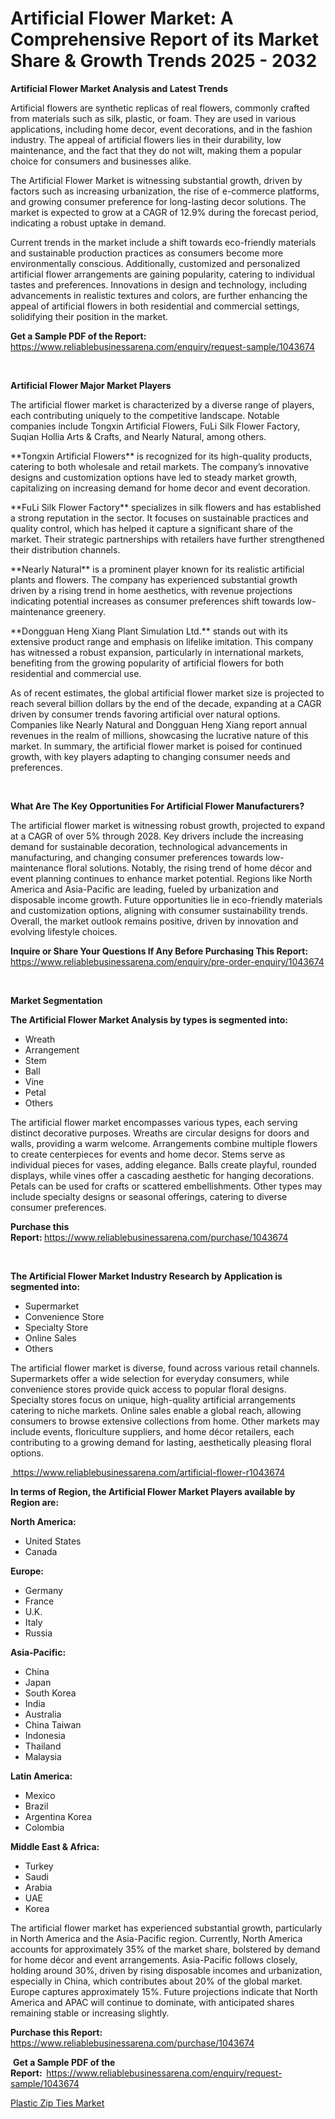 <p><h1>Artificial Flower Market: A Comprehensive Report of its Market Share & Growth Trends 2025 - 2032</h1></p><p><strong>Artificial Flower Market Analysis and Latest Trends</strong></p>
<p><p>Artificial flowers are synthetic replicas of real flowers, commonly crafted from materials such as silk, plastic, or foam. They are used in various applications, including home decor, event decorations, and in the fashion industry. The appeal of artificial flowers lies in their durability, low maintenance, and the fact that they do not wilt, making them a popular choice for consumers and businesses alike.</p><p>The Artificial Flower Market is witnessing substantial growth, driven by factors such as increasing urbanization, the rise of e-commerce platforms, and growing consumer preference for long-lasting decor solutions. The market is expected to grow at a CAGR of 12.9% during the forecast period, indicating a robust uptake in demand.</p><p>Current trends in the market include a shift towards eco-friendly materials and sustainable production practices as consumers become more environmentally conscious. Additionally, customized and personalized artificial flower arrangements are gaining popularity, catering to individual tastes and preferences. Innovations in design and technology, including advancements in realistic textures and colors, are further enhancing the appeal of artificial flowers in both residential and commercial settings, solidifying their position in the market.</p></p>
<p><strong>Get a Sample PDF of the Report:&nbsp;</strong> <a href="https://www.reliablebusinessarena.com/enquiry/request-sample/1043674?utm_campaign=2401&utm_medium=2&utm_source=Github&utm_content=ia&utm_term=09022025&utm_id=artificial-flower">https://www.reliablebusinessarena.com/enquiry/request-sample/1043674</a></p>
<p>&nbsp;</p>
<p><strong>Artificial Flower Major Market Players</strong></p>
<p><p>The artificial flower market is characterized by a diverse range of players, each contributing uniquely to the competitive landscape. Notable companies include Tongxin Artificial Flowers, FuLi Silk Flower Factory, Suqian Hollia Arts & Crafts, and Nearly Natural, among others. </p><p>**Tongxin Artificial Flowers** is recognized for its high-quality products, catering to both wholesale and retail markets. The company’s innovative designs and customization options have led to steady market growth, capitalizing on increasing demand for home decor and event decoration.</p><p>**FuLi Silk Flower Factory** specializes in silk flowers and has established a strong reputation in the sector. It focuses on sustainable practices and quality control, which has helped it capture a significant share of the market. Their strategic partnerships with retailers have further strengthened their distribution channels.</p><p>**Nearly Natural** is a prominent player known for its realistic artificial plants and flowers. The company has experienced substantial growth driven by a rising trend in home aesthetics, with revenue projections indicating potential increases as consumer preferences shift towards low-maintenance greenery.</p><p>**Dongguan Heng Xiang Plant Simulation Ltd.** stands out with its extensive product range and emphasis on lifelike imitation. This company has witnessed a robust expansion, particularly in international markets, benefiting from the growing popularity of artificial flowers for both residential and commercial use.</p><p>As of recent estimates, the global artificial flower market size is projected to reach several billion dollars by the end of the decade, expanding at a CAGR driven by consumer trends favoring artificial over natural options. Companies like Nearly Natural and Dongguan Heng Xiang report annual revenues in the realm of millions, showcasing the lucrative nature of this market. In summary, the artificial flower market is poised for continued growth, with key players adapting to changing consumer needs and preferences.</p></p>
<p>&nbsp;</p>
<p><strong>What Are The Key Opportunities For Artificial Flower Manufacturers?</strong></p>
<p><p>The artificial flower market is witnessing robust growth, projected to expand at a CAGR of over 5% through 2028. Key drivers include the increasing demand for sustainable decoration, technological advancements in manufacturing, and changing consumer preferences towards low-maintenance floral solutions. Notably, the rising trend of home décor and event planning continues to enhance market potential. Regions like North America and Asia-Pacific are leading, fueled by urbanization and disposable income growth. Future opportunities lie in eco-friendly materials and customization options, aligning with consumer sustainability trends. Overall, the market outlook remains positive, driven by innovation and evolving lifestyle choices.</p></p>
<p><strong>Inquire or Share Your Questions If Any Before Purchasing This Report:</strong> <a href="https://www.reliablebusinessarena.com/enquiry/pre-order-enquiry/1043674?utm_campaign=2401&utm_medium=2&utm_source=Github&utm_content=ia&utm_term=09022025&utm_id=artificial-flower">https://www.reliablebusinessarena.com/enquiry/pre-order-enquiry/1043674</a></p>
<p>&nbsp;</p>
<p><strong>Market Segmentation</strong></p>
<p><strong>The Artificial Flower Market Analysis by types is segmented into:</strong></p>
<p><ul><li>Wreath</li><li>Arrangement</li><li>Stem</li><li>Ball</li><li>Vine</li><li>Petal</li><li>Others</li></ul></p>
<p><p>The artificial flower market encompasses various types, each serving distinct decorative purposes. Wreaths are circular designs for doors and walls, providing a warm welcome. Arrangements combine multiple flowers to create centerpieces for events and home decor. Stems serve as individual pieces for vases, adding elegance. Balls create playful, rounded displays, while vines offer a cascading aesthetic for hanging decorations. Petals can be used for crafts or scattered embellishments. Other types may include specialty designs or seasonal offerings, catering to diverse consumer preferences.</p></p>
<p><strong>Purchase this Report:&nbsp;</strong><a href="https://www.reliablebusinessarena.com/purchase/1043674?utm_campaign=2401&utm_medium=2&utm_source=Github&utm_content=ia&utm_term=09022025&utm_id=artificial-flower">https://www.reliablebusinessarena.com/purchase/1043674</a></p>
<p>&nbsp;</p>
<p><strong>The Artificial Flower Market Industry Research by Application is segmented into:</strong></p>
<p><ul><li>Supermarket</li><li>Convenience Store</li><li>Specialty Store</li><li>Online Sales</li><li>Others</li></ul></p>
<p><p>The artificial flower market is diverse, found across various retail channels. Supermarkets offer a wide selection for everyday consumers, while convenience stores provide quick access to popular floral designs. Specialty stores focus on unique, high-quality artificial arrangements catering to niche markets. Online sales enable a global reach, allowing consumers to browse extensive collections from home. Other markets may include events, floriculture suppliers, and home décor retailers, each contributing to a growing demand for lasting, aesthetically pleasing floral options.</p></p>
<p><a href="https://www.reliablebusinessarena.com/artificial-flower-r1043674?utm_campaign=2401&utm_medium=2&utm_source=Github&utm_content=ia&utm_term=09022025&utm_id=artificial-flower">&nbsp;https://www.reliablebusinessarena.com/artificial-flower-r1043674</a></p>
<p><strong>In terms of Region, the Artificial Flower Market Players available by Region are:</strong></p>
<p>
    <p> <strong> North America: </strong>
        <ul>
            <li>United States</li>
            <li>Canada</li>
        </ul>
        </p> 
    <p> <strong> Europe: </strong>
        <ul>
            <li>Germany</li>
            <li>France</li>
            <li>U.K.</li>
            <li>Italy</li>
            <li>Russia</li>
        </ul>
        </p> 
    <p> <strong> Asia-Pacific: </strong>
        <ul>
            <li>China</li>
            <li>Japan</li>
            <li>South Korea</li>
            <li>India</li>
            <li>Australia</li>
            <li>China Taiwan</li>
            <li>Indonesia</li>
            <li>Thailand</li>
            <li>Malaysia</li>
        </ul>
        </p> 
    <p> <strong> Latin America: </strong>
        <ul>
            <li>Mexico</li>
            <li>Brazil</li>
            <li>Argentina Korea</li>
            <li>Colombia</li>
        </ul>
        </p> 
    <p> <strong> Middle East & Africa: </strong>
        <ul>
            <li>Turkey</li>
            <li>Saudi</li>
            <li>Arabia</li>
            <li>UAE</li>
            <li>Korea</li>
        </ul>
    </p>
    </p>
<p><p>The artificial flower market has experienced substantial growth, particularly in North America and the Asia-Pacific region. Currently, North America accounts for approximately 35% of the market share, bolstered by demand for home décor and event arrangements. Asia-Pacific follows closely, holding around 30%, driven by rising disposable incomes and urbanization, especially in China, which contributes about 20% of the global market. Europe captures approximately 15%. Future projections indicate that North America and APAC will continue to dominate, with anticipated shares remaining stable or increasing slightly.</p></p>
<p><strong>Purchase this Report: </strong><a href="https://www.reliablebusinessarena.com/purchase/1043674?utm_campaign=2401&utm_medium=2&utm_source=Github&utm_content=ia&utm_term=09022025&utm_id=artificial-flower">https://www.reliablebusinessarena.com/purchase/1043674</a></p>
<p>&nbsp;<strong>Get a Sample PDF of the Report:&nbsp;&nbsp;</strong><a href="https://www.reliablebusinessarena.com/enquiry/request-sample/1043674?utm_campaign=2401&utm_medium=2&utm_source=Github&utm_content=ia&utm_term=09022025&utm_id=artificial-flower">https://www.reliablebusinessarena.com/enquiry/request-sample/1043674</a></p>
<p><strong></strong></p>
<p><p><a href="https://github.com/rabiumofer/Market-Research-Report-List-1/blob/main/plastic-zip-ties-market.md?utm_campaign=2401&utm_medium=2&utm_source=Github&utm_content=ia&utm_term=09022025&utm_id=artificial-flower">Plastic Zip Ties Market</a></p></p>